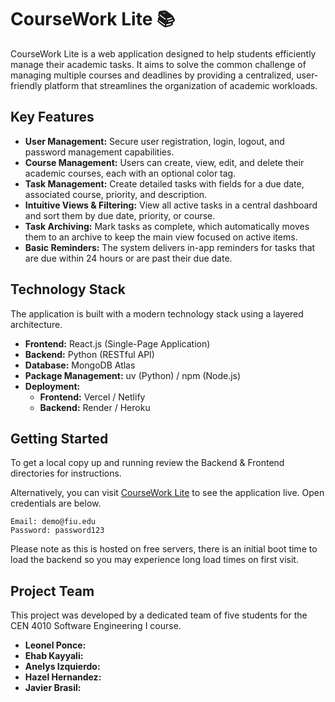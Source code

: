 # CourseWork Lite 📚

CourseWork Lite is a web application designed to help students efficiently manage their academic tasks. It aims to solve the common challenge of managing multiple courses and deadlines by providing a centralized, user-friendly platform that streamlines the organization of academic workloads.

## Key Features

  * **User Management:** Secure user registration, login, logout, and password management capabilities.
  * **Course Management:** Users can create, view, edit, and delete their academic courses, each with an optional color tag.
  * **Task Management:** Create detailed tasks with fields for a due date, associated course, priority, and description.
  * **Intuitive Views & Filtering:** View all active tasks in a central dashboard and sort them by due date, priority, or course.
  * **Task Archiving:** Mark tasks as complete, which automatically moves them to an archive to keep the main view focused on active items.
  * **Basic Reminders:** The system delivers in-app reminders for tasks that are due within 24 hours or are past their due date.

## Technology Stack

The application is built with a modern technology stack using a layered architecture.

  * **Frontend:** React.js (Single-Page Application)
  * **Backend:** Python (RESTful API)
  * **Database:** MongoDB Atlas
  * **Package Management:** uv (Python) / npm (Node.js)
  * **Deployment:**
      * **Frontend:** Vercel / Netlify
      * **Backend:** Render / Heroku

## Getting Started

To get a local copy up and running review the Backend & Frontend directories for instructions.

Alternatively, you can visit [CourseWork Lite](https://courseworklite.netlify.app) to see the application live.
Open credentials are below.
```
Email: demo@fiu.edu
Password: password123
```
Please note as this is hosted on free servers, there is an initial boot time to load the backend so you may experience long load times on first visit.

## Project Team

This project was developed by a dedicated team of five students for the CEN 4010 Software Engineering I course.

  * **Leonel Ponce:** 
  * **Ehab Kayyali:**
  * **Anelys Izquierdo:** 
  * **Hazel Hernandez:**
  * **Javier Brasil:**